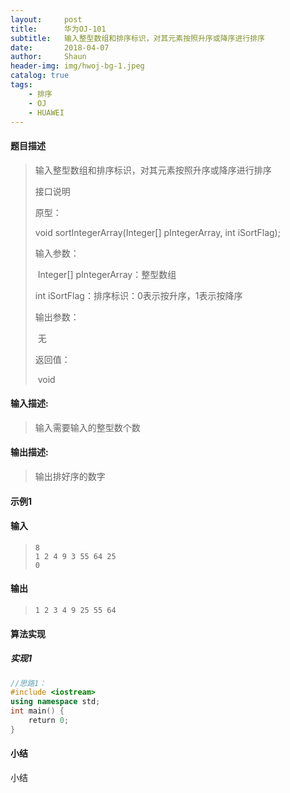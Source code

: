 ```yaml
---
layout:     post
title:      华为OJ-101
subtitle:   输入整型数组和排序标识，对其元素按照升序或降序进行排序
date:       2018-04-07
author:     Shaun
header-img: img/hwoj-bg-1.jpeg
catalog: true
tags:
    - 排序
    - OJ
    - HUAWEI
---
```



#### 题目描述

> 输入整型数组和排序标识，对其元素按照升序或降序进行排序
>
> 接口说明
>
> 原型：
>
> void sortIntegerArray(Integer[] pIntegerArray, int iSortFlag);
>
> 输入参数：
>
> ​    Integer[] pIntegerArray：整型数组
>
> int  iSortFlag：排序标识：0表示按升序，1表示按降序
>
> 输出参数：
>
> ​    无
>
> 返回值：
>
> ​    void

#### 输入描述:

> 输入需要输入的整型数个数

#### 输出描述:

> 输出排好序的数字

#### 示例1

#### 输入

> ```
> 8
> 1 2 4 9 3 55 64 25
> 0
> ```

#### 输出

> ```
> 1 2 3 4 9 25 55 64
> ```



#### 算法实现



##### 实现1

```C++
//思路1：
#include <iostream>
using namespace std;
int main() {
    return 0;
}
```




#### 小结

小结






